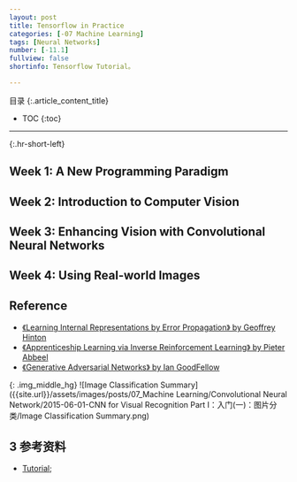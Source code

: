 ```yaml
---
layout: post
title: Tensorflow in Practice 
categories: [-07 Machine Learning]
tags: [Neural Networks]
number: [-11.1]
fullview: false
shortinfo: Tensorflow Tutorial。

---
```

目录
{:.article_content_title}


* TOC
{:toc}

---
{:.hr-short-left}

## Week 1: A New Programming Paradigm ##

## Week 2: Introduction to Computer Vision ##

## Week 3: Enhancing Vision with Convolutional Neural Networks ##

## Week 4: Using Real-world Images ##

## Reference

- [《Learning Internal Representations by Error Propagation》 by Geoffrey Hinton](https://web.stanford.edu/class/psych209a/ReadingsByDate/02_06/PDPVolIChapter8.pdf)
- [《Apprenticeship Learning via Inverse Reinforcement Learning》 by Pieter Abbeel](https://ai.stanford.edu/~ang/papers/icml04-apprentice.pdf)
- [《Generative Adversarial Networks》 by Ian GoodFellow](https://arxiv.org/pdf/1406.2661.pdf)

{: .img_middle_hg}
![Image Classification Summary]({{site.url}}/assets/images/posts/07_Machine Learning/Convolutional Neural Network/2015-06-01-CNN for Visual Recognition Part I：入门(一)：图片分类/Image Classification Summary.png)

## 3 参考资料 ##

- [Tutorial](https://www.coursera.org/learn/aws-machine-learning/home/welcome);









